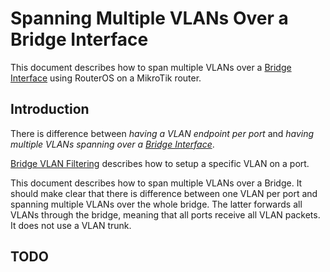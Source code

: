 # Spanning Multiple VLANs Over a Bridge Interface

This document describes how to span multiple VLANs over a [Bridge Interface](https://wiki.mikrotik.com/wiki/Manual:Interface/Bridge) using RouterOS on a MikroTik router. 

## Introduction

There is difference between *having a VLAN endpoint per port* and *having multiple VLANs spanning over a [Bridge Interface](https://wiki.mikrotik.com/wiki/Manual:Interface/Bridge)*.

[Bridge VLAN Filtering](https://wiki.mikrotik.com/wiki/Manual:Interface/Bridge#Bridge_VLAN_Filtering) describes how to setup a specific VLAN on a port.

This document describes how to span multiple VLANs over a Bridge. It should make clear that there is difference between one VLAN per port and spanning multiple VLANs over the whole bridge. The latter forwards all VLANs through the bridge, meaning that all ports receive all VLAN packets. It does not use a VLAN trunk.

## TODO
